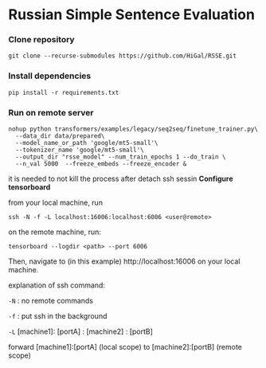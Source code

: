 # Russian Simple Sentence Evaluation

### Clone repository

```shell
git clone --recurse-submodules https://github.com/HiGal/RSSE.git
```

### Install dependencies

```shell
pip install -r requirements.txt
```

### Run on remote server
```shell
nohup python transformers/examples/legacy/seq2seq/finetune_trainer.py\
  --data_dir data/prepared\
  --model_name_or_path 'google/mt5-small'\
  --tokenizer_name 'google/mt5-small'\
  --output_dir "rsse_model" --num_train_epochs 1 --do_train \ 
  --n_val 5000  --freeze_embeds --freeze_encoder &
```
it is needed to not kill the process after detach ssh sessin
**Configure tensorboard**

from your local machine, run
```shell
ssh -N -f -L localhost:16006:localhost:6006 <user@remote>
```

on the remote machine, run:
```shell
tensorboard --logdir <path> --port 6006
```

Then, navigate to (in this example) http://localhost:16006 on your local machine.

explanation of ssh command:

`-N` : no remote commands

`-f` : put ssh in the background

`-L` [machine1]: [portA] : [machine2] : [portB]

forward [machine1]:[portA] (local scope) to [machine2]:[portB] (remote scope)